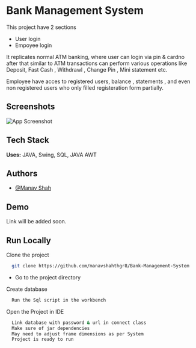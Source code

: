 
# Bank Management System

This project have 2 sections
- User login
- Empoyee login

It replicates normal ATM banking, where user can login via pin & cardno after that similar to ATM transactions can perform various operations like Deposit, Fast Cash , Withdrawl , Change Pin , Mini statement etc.

Employee have acces to registered users, balance , statements , and even non registered users who only filled registeration form partially.

## Screenshots

![App Screenshot](https://via.placeholder.com/468x300?text=App+Screenshot+Here)


## Tech Stack

**Uses:** JAVA, Swing, SQL, JAVA AWT




## Authors

- [@Manav Shah](https://www.github.com/manavshahthgr8)


## Demo

Link will be added soon.


## Run Locally

Clone the project

```bash
  git clone https://github.com/manavshahthgr8/Bank-Management-System
```

- Go to the project directory

Create database

```bash
  Run the Sql script in the workbench
```

Open the Project in IDE 

```bash
  Link database with password & url in connect class
  Make sure of jar dependencies
  May need to adjust frame dimensions as per System
  Project is ready to run
```

